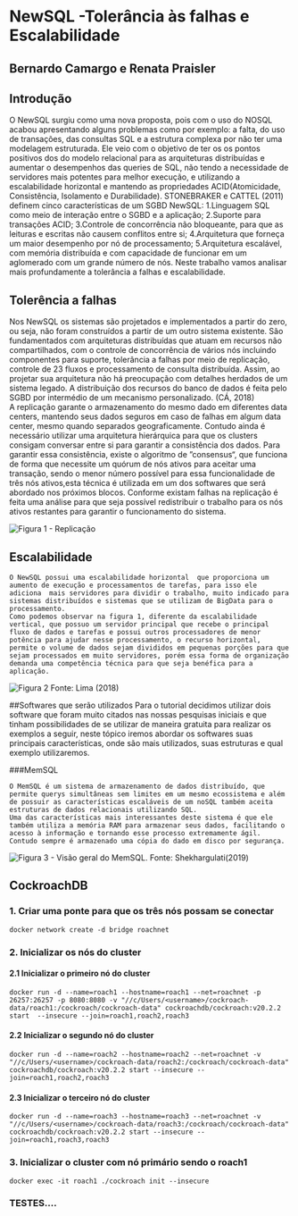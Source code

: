 #  NewSQL -Tolerância às falhas e Escalabilidade
## Bernardo Camargo e Renata Praisler
## Introdução 
  O NewSQL surgiu como uma nova proposta, pois com o uso do NOSQL acabou apresentando alguns problemas como por exemplo: a falta, do uso de transações, das consultas SQL e a estrutura complexa por não ter uma modelagem estruturada. Ele veio com o objetivo de ter os os pontos positivos dos do modelo relacional para as arquiteturas distribuídas e aumentar o desempenhos das queries de SQL, não tendo a necessidade de servidores mais potentes para melhor execução, e utilizando a escalabilidade horizontal e mantendo as propriedades ACID(Atomicidade, Consistência, Isolamento e Durabilidade).
 STONEBRAKER e CATTEL (2011) definem cinco características de um SGBD NewSQL:
     1.Linguagem SQL como meio de interação entre o SGBD e a aplicação;
     2.Suporte para transações ACID;
     3.Controle de concorrência não bloqueante, para que as leituras e escritas não causem conflitos entre si;
     4.Arquitetura que forneça um maior desempenho por nó de processamento;
     5.Arquitetura escalável, com memória distribuída e com capacidade de funcionar em um aglomerado com um grande número de nós.
 Neste trabalho vamos analisar mais profundamente a tolerância a falhas e escalabilidade.


## Tolerência a falhas
  Nos NewSQL os sistemas são projetados e implementados a partir do zero, ou seja, não foram construídos a partir de um outro sistema existente. São fundamentados com arquiteturas distribuídas que atuam em recursos não compartilhados, com o controle de concorrência de vários nós incluindo componentes para suporte, tolerância a falhas por meio de replicação, controle de 23 fluxos e processamento de consulta distribuída. Assim, ao projetar sua arquitetura não há preocupação com detalhes herdados de um sistema legado. A distribuição dos recursos do banco de dados é feita pelo SGBD por intermédio de um mecanismo personalizado. (CÁ, 2018)	
  A replicação garante o armazenamento do mesmo dado em diferentes data centers, mantendo seus dados seguros em caso de falhas em algum data center, mesmo quando separados geograficamente. Contudo ainda é necessário utilizar uma arquitetura hierárquica para que os clusters consigam conversar entre si para garantir a consistência dos dados.
  Para garantir essa consistência, existe o algoritmo de ”consensus“, que funciona de forma que necessite um quórum de nós ativos para aceitar uma transação, sendo o menor número possível para essa funcionalidade de três nós ativos,esta técnica é utilizada em um dos softwares que será abordado nos próximos blocos. Conforme existam falhas na replicação é feita uma análise para que seja possível redistribuir o trabalho para os nós ativos restantes para garantir o funcionamento do sistema.

![Figura 1 - Replicação ](https://lh3.googleusercontent.com/a2YCi0og6P52TCkkfl6900dS-4LxwkTnB3BY5gXqQUTssvxEU6X57VpdS2CUwJCfY1VfvBwZqhpNwAf3bD7F0PTtM7z-SqZ2n3QSsziEwtDaM3SxFDt8U787_grVTAfjtN81-2DE)

## Escalabilidade 

	O NewSQL possui uma escalabilidade horizontal  que proporciona um aumento de execução e processamentos de tarefas, para isso ele adiciona  mais servidores para dividir o trabalho, muito indicado para sistemas distribuídos e sistemas que se utilizam de BigData para o processamento. 
	Como podemos observar na figura 1, diferente da escalabilidade vertical, que possuo um servidor principal que recebe o principal fluxo de dados e tarefas e possui outros processadores de menor potência para ajudar nesse processamento, o recurso horizontal, permite o volume de dados sejam divididos em pequenas porções para que sejam processados em muito servidores, porém essa forma de organização demanda uma competência técnica para que seja benéfica para a aplicação.

![Figura 2 Fonte: Lima (2018)](https://lh5.googleusercontent.com/dkUgHngtKbvi89NcK3u3-0OJkNh7qs83y_urflh7xR1IwCrNJNEiGZAssfk8FlhYVumCvH7c8z4yYnA5ecl1cpqovm26evbMOg68iAtmSpwTAmfJsIDuli-Lm0006GaFwSPvqQTB)

##Softwares que serão utilizados
	Para o tutorial decidimos utilizar dois software que foram muito citados nas nossas pesquisas iniciais e que tinham possibilidades de se utilizar de maneira gratuita para realizar os exemplos a seguir, neste tópico iremos abordar os softwares suas principais características, onde são mais utilizados, suas estruturas e qual exemplo utilizaremos.

###MemSQL

	O MemSQL é um sistema de armazenamento de dados distribuído, que permite querys simultâneas sem limites em um mesmo ecossistema e além de possuir as características escaláveis de um noSQL também aceita estruturas de dados relacionais utilizando SQL. 
	Uma das características mais interessantes deste sistema é que ele também utiliza a memória RAM para armazenar seus dados, facilitando o acesso à informação e tornando esse processo extremamente ágil. Contudo sempre é armazenado uma cópia do dado em disco por segurança.

![Figura 3 - Visão geral do MemSQL. Fonte: Shekhargulati(2019)](https://lh4.googleusercontent.com/4MGOTM9ZS7pcZy3nEqjjaodJ4wZOM80xnTQo9sjFdNv8N_foz5ZYONN_0TN0zfzHIvOmzSBBRa4_l-tjY3USY9HIuYL4ITlrwbgVafgYGnSSbfp2r3fyDY3-KSv8qdypaFpl1rdQ)

## CockroachDB

### 1. Criar uma ponte para que os três nós possam se conectar

`docker network create -d bridge roachnet`

### 2. Inicializar os nós do cluster

#### 2.1 Inicializar o primeiro nó do cluster

`docker run -d --name=roach1 --hostname=roach1 --net=roachnet -p 26257:26257 -p 8080:8080 -v "//c/Users/<username>/cockroach-data/roach1:/cockroach/cockroach-data" cockroachdb/cockroach:v20.2.2 start  --insecure --join=roach1,roach2,roach3`

#### 2.2 Inicializar o segundo nó do cluster

`docker run -d --name=roach2 --hostname=roach2 --net=roachnet -v "//c/Users/<username>/cockroach-data/roach2:/cockroach/cockroach-data"  cockroachdb/cockroach:v20.2.2 start --insecure --join=roach1,roach2,roach3`


#### 2.3 Inicializar o terceiro nó do cluster

`docker run -d --name=roach3 --hostname=roach3 --net=roachnet -v "//c/Users/<username>/cockroach-data/roach3:/cockroach/cockroach-data"  cockroachdb/cockroach:v20.2.2 start --insecure --join=roach1,roach3,roach3`


### 3. Inicializar o cluster com nó primário sendo o roach1

`docker exec -it roach1 ./cockroach init --insecure`

### TESTES....
